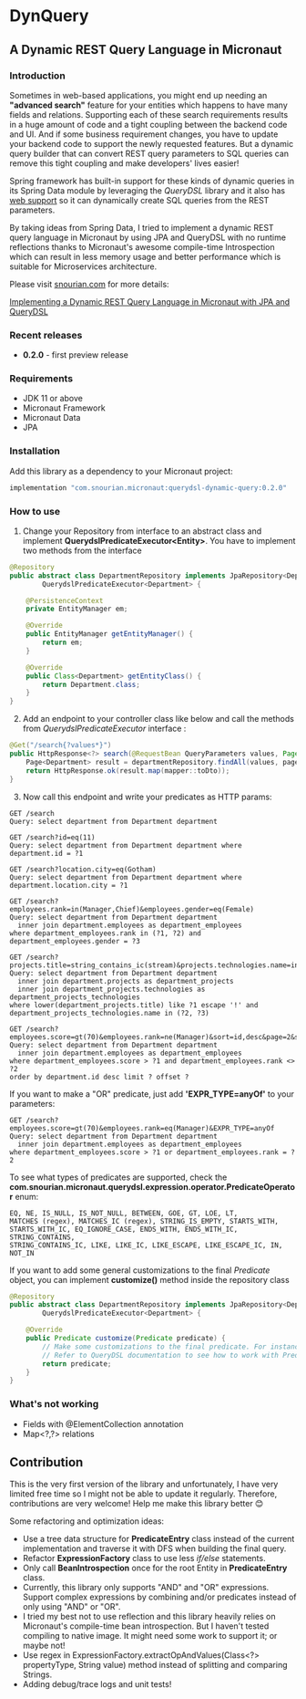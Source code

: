 # DynQuery 
## A Dynamic REST Query Language in Micronaut

### Introduction

Sometimes in web-based applications, you might end up needing an **"advanced search"** feature for your entities which happens to have many fields and relations. Supporting each of these search requirements results in a huge amount of code and a tight coupling between the backend code and UI. And if some business requirement changes, you have to update your backend code to support the newly requested features. But a dynamic query builder that can convert REST query parameters to SQL queries can remove this tight coupling and make developers' lives easier!

Spring framework has built-in support for these kinds of dynamic queries in its Spring Data module by leveraging the *QueryDSL* library and it also has [web support](https://docs.spring.io/spring-data/jpa/docs/current/reference/html/#core.web.type-safe) so it can dynamically create SQL queries from the REST parameters.

By taking ideas from Spring Data, I tried to implement a dynamic REST query language in Micronaut by using JPA and QueryDSL with no runtime reflections thanks to Micronaut's awesome compile-time Introspection which can result in less memory usage and better performance which is suitable for Microservices architecture.

Please visit [snourian.com](https://snourian.com) for more details:

[Implementing a Dynamic REST Query Language in Micronaut with JPA and QueryDSL](https://snourian.com/dynamic-rest-query-language-micronaut-jpa-querydsl)

### Recent releases
* **0.2.0** - first preview release

### Requirements
* JDK 11 or above
* Micronaut Framework
* Micronaut Data
* JPA

### Installation
Add this library as a dependency to your Micronaut project:
```groovy
implementation "com.snourian.micronaut:querydsl-dynamic-query:0.2.0"
```
### How to use
1. Change your Repository from interface to an abstract class and implement **QuerydslPredicateExecutor\<Entity>**. You have to implement two methods from the interface
```java
@Repository
public abstract class DepartmentRepository implements JpaRepository<Department, Long>,
        QuerydslPredicateExecutor<Department> {

    @PersistenceContext
    private EntityManager em;

    @Override
    public EntityManager getEntityManager() {
        return em;
    }

    @Override
    public Class<Department> getEntityClass() {
        return Department.class;
    }
}
```
2. Add an endpoint to your controller class like below and call the methods from *QuerydslPredicateExecutor* interface :
```java
@Get("/search{?values*}")
public HttpResponse<?> search(@RequestBean QueryParameters values, Pageable pageable) {
    Page<Department> result = departmentRepository.findAll(values, pageable);
    return HttpResponse.ok(result.map(mapper::toDto));
}
```
3. Now call this endpoint and write your predicates as HTTP params:

```text
GET /search
Query: select department from Department department

GET /search?id=eq(11)
Query: select department from Department department where department.id = ?1

GET /search?location.city=eq(Gotham)
Query: select department from Department department where department.location.city = ?1

GET /search?employees.rank=in(Manager,Chief)&employees.gender=eq(Female)
Query: select department from Department department
  inner join department.employees as department_employees
where department_employees.rank in (?1, ?2) and department_employees.gender = ?3

GET /search?projects.title=string_contains_ic(stream)&projects.technologies.name=in(Python,Go)
Query: select department from Department department
  inner join department.projects as department_projects
  inner join department_projects.technologies as department_projects_technologies
where lower(department_projects.title) like ?1 escape '!' and department_projects_technologies.name in (?2, ?3)

GET /search?employees.score=gt(70)&employees.rank=ne(Manager)&sort=id,desc&page=2&size=1
Query: select department from Department department
  inner join department.employees as department_employees
where department_employees.score > ?1 and department_employees.rank <> ?2
order by department.id desc limit ? offset ?
```

If you want to make a "OR" predicate, just add **'EXPR_TYPE=anyOf'** to your parameters:

```text
GET /search?employees.score=gt(70)&employees.rank=eq(Manager)&EXPR_TYPE=anyOf
Query: select department from Department department
  inner join department.employees as department_employees
where department_employees.score > ?1 or department_employees.rank = ?2
```

To see what types of predicates are supported, check the **com.snourian.micronaut.querydsl.expression.operator.PredicateOperator** enum:
```text
EQ, NE, IS_NULL, IS_NOT_NULL, BETWEEN, GOE, GT, LOE, LT, 
MATCHES (regex), MATCHES_IC (regex), STRING_IS_EMPTY, STARTS_WITH, 
STARTS_WITH_IC, EQ_IGNORE_CASE, ENDS_WITH, ENDS_WITH_IC, STRING_CONTAINS, 
STRING_CONTAINS_IC, LIKE, LIKE_IC, LIKE_ESCAPE, LIKE_ESCAPE_IC, IN, NOT_IN
```

If you want to add some general customizations to the final *Predicate* object, you can implement **customize()** method inside the repository class
```java
@Repository
public abstract class DepartmentRepository implements JpaRepository<Department, Long>,
        QuerydslPredicateExecutor<Department> {

    @Override
    public Predicate customize(Predicate predicate) {
        // Make some customizations to the final predicate. For instance, append an AND or OR predicate
        // Refer to QueryDSL documentation to see how to work with Predicates and Expressions
        return predicate;
    }
}
```

### What's not working
+ Fields with @ElementCollection annotation
+ Map\<?,?> relations

## Contribution
This is the very first version of the library and unfortunately, I have very limited free time so I might not be able to update it regularly. Therefore, contributions are very welcome! Help me make this library better :blush:

Some refactoring and optimization ideas:
+ Use a tree data structure for **PredicateEntry** class instead of the current implementation and traverse it with DFS when building the final query.
+ Refactor **ExpressionFactory** class to use less *if/else* statements.
+ Only call **BeanIntrospection** once for the root Entity in **PredicateEntry** class.
+ Currently, this library only supports "AND" and "OR" expressions. Support complex expressions by combining and/or predicates instead of only using "AND" or "OR".
+ I tried my best not to use reflection and this library heavily relies on Micronaut's compile-time bean introspection. But I haven't tested compiling to native image. It might need some work to support it; or maybe not!
+ Use regex in ExpressionFactory.extractOpAndValues(Class<?> propertyType, String value) method instead of splitting and comparing Strings.
+ Adding debug/trace logs and unit tests!